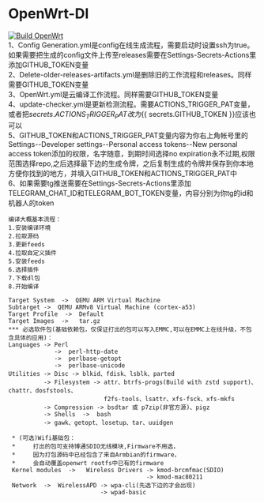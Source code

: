 # OpenWrt-DI
 
[![Build OpenWrt](https://github.com/MXJNZ6/openwrt/actions/workflows/OpenWrt.yml/badge.svg)](https://github.com/MXJNZ6/openwrt/actions/workflows/OpenWrt.yml)  
1、Config Generation.yml是config在线生成流程，需要启动时设置ssh为true。如果需要把生成的config文件上传至releases需要在Settings-Secrets-Actions里添加GITHUB_TOKEN变量  
2、Delete-older-releases-artifacts.yml是删除旧的工作流程和releases。同样需要GITHUB_TOKEN变量  
3、OpenWrt.yml是云编译工作流程。同样需要GITHUB_TOKEN变量  
4、update-checker.yml是更新检测流程。需要ACTIONS_TRIGGER_PAT变量，或者把${{ secrets.ACTIONS_TRIGGER_PAT }}改为${{ secrets.GITHUB_TOKEN }}应该也可以  
5、GITHUB_TOKEN和ACTIONS_TRIGGER_PAT变量内容为你右上角帐号里的Settings--Developer settings--Personal access tokens--New personal access token添加的权限，名字随意，到期时间选择no expiration永不过期,权限范围选择repo,之后选择最下边的生成令牌，之后复制生成的令牌并保存到你本地方便你找到的地方，并填入GITHUB_TOKEN和ACTIONS_TRIGGER_PAT中  
6、如果需要tg推送需要在Settings-Secrets-Actions里添加TELEGRAM_CHAT_ID和TELEGRAM_BOT_TOKEN变量，内容分别为你tg的id和机器人的token  
```
编译大概基本流程：
1.安装编译环境
2.拉取源码
3.更新feeds
4.拉取自定义插件
5.安装feeds
6.选择插件
7.下载dl包
8.开始编译
```
```
Target System  ->  QEMU ARM Virtual Machine 
Subtarget ->  QEMU ARMv8 Virtual Machine (cortex-a53)
Target Profile  ->  Default
Target Images  ->   tar.gz
*** 必选软件包(基础依赖包，仅保证打出的包可以写入EMMC,可以在EMMC上在线升级，不包含具体的应用)： 
Languages -> Perl               
             ->  perl-http-date
             ->  perlbase-getopt
             ->  perlbase-unicode                                  
Utilities -> Disc -> blkid、fdisk、lsblk、parted            
          -> Filesystem -> attr、btrfs-progs(Build with zstd support)、chattr、dosfstools、
                           f2fs-tools、lsattr、xfs-fsck、xfs-mkfs
          -> Compression -> bsdtar 或 p7zip(非官方源)、pigz
          -> Shells  ->  bash         
          -> gawk、getopt、losetup、tar、uuidgen

 * (可选)Wifi基础包：
 *     打出的包可支持博通SDIO无线模块,Firmware不用选，
 *     因为打包源码中已经包含了来自Armbian的firmware，
 *     会自动覆盖openwrt rootfs中已有的firmware
 Kernel modules  ->   Wireless Drivers -> kmod-brcmfmac(SDIO) 
                                       -> kmod-mac80211
 Network  ->  WirelessAPD -> wpa-cli(先选下边的才会出现)
                          -> wpad-basic
```
